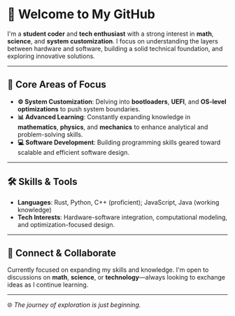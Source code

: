 # 👋 Welcome to My GitHub

I'm a **student coder** and **tech enthusiast** with a strong interest in **math**, **science**, and **system customization**. I focus on understanding the layers between hardware and software, building a solid technical foundation, and exploring innovative solutions.

---

## 🚀 Core Areas of Focus
- **⚙️ System Customization**: Delving into **bootloaders**, **UEFI**, and **OS-level optimizations** to push system boundaries.  
- **📊 Advanced Learning**: Constantly expanding knowledge in **mathematics**, **physics**, and **mechanics** to enhance analytical and problem-solving skills.  
- **💻 Software Development**: Building programming skills geared toward scalable and efficient software design.

---

## 🛠️ Skills & Tools
- **Languages**: Rust, Python, C++ (proficient); JavaScript, Java (working knowledge)  
- **Tech Interests**: Hardware-software integration, computational modeling, and optimization-focused design.

---

## 🤝 Connect & Collaborate
Currently focused on expanding my skills and knowledge. I'm open to discussions on **math**, **science**, or **technology**—always looking to exchange ideas as I continue learning.

---

🌐 _The journey of exploration is just beginning._
